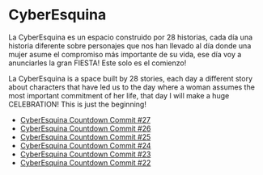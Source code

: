 # CyberEsquina

La CyberEsquina es un espacio construido por 28 historias, cada día una historia diferente sobre personajes que nos han llevado al día donde una mujer asume el compromiso más importante de su vida, ese día voy a anunciarles la gran FIESTA! Este solo es el comienzo!

La CyberEsquina is a space built by 28 stories, each day a different story about characters that have led us to the day where a woman assumes the most important commitment of her life, that day I will make a huge CELEBRATION! This is just the beginning!

* [CyberEsquina Countdown Commit #27](Commit27.md)
* [CyberEsquina Countdown Commit #26](Commit26.md)
* [CyberEsquina Countdown Commit #25](Commit25.md)
* [CyberEsquina Countdown Commit #24](Commit24.md)
* [CyberEsquina Countdown Commit #23](Commit23.md)
* [CyberEsquina Countdown Commit #22](Commit22.md)

